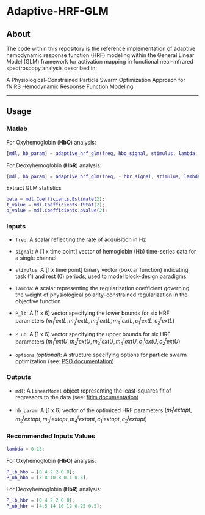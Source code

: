 # Adaptive-HRF-GLM

## About
The code within this repository is the reference implementation of adaptive hemodynamic response function (HRF) modeling within the General Linear Model (GLM) framework for activation mapping in functional near-infrared spectroscopy analysis described in:

A Physiological-Constrained Particle Swarm Optimization Approach for fNIRS Hemodynamic Response Function Modeling

---

## Usage

### Matlab

For Oxyhemoglobin (**HbO**) analysis:
```Matlab
[mdl, hb_param] = adaptive_hrf_glm(freq, hbo_signal, stimulus, lambda, P_lb_hbo, P_ub_hbo);
```

For Deoxyhemoglobin (**HbR**) analysis:
```Matlab
[mdl, hb_param] = adaptive_hrf_glm(freq, - hbr_signal, stimulus, lambda, P_lb_hbr, P_ub_hbr);
```

Extract GLM statistics
```Matlab
beta = mdl.Coefficients.Estimate(2);
t_value = mdl.Coefficients.tStat(2);
p_value = mdl.Coefficients.pValue(2);
```

### Inputs
- `freq`: A scalar reflecting the rate of acquisition in Hz

- `signal`: A [1 x time point] vector of hemoglobin (Hb) time-series data for a single channel

- `stimulus`: A [1 x time point] binary vector (boxcar function) indicating task (1) and rest (0) periods, used to model block-design paradigms

- `lambda`: A scalar representing the regularization coefficient governing the weight of physiological polarity–constrained regularization in the objective function

- `P_lb`: A [1 x 6] vector specifying the lower bounds for six HRF parameters $(m_1^text{L}, m_2^text{L}, m_3^text{L}, m_4^text{L}, c_1^text{L}, c_2^text{L})$

- `P_ub`: A [1 x 6] vector specifying the upper bounds for six HRF parameters $(m_1^text{U}, m_2^text{U}, m_3^text{U}, m_4^text{U}, c_1^text{U}, c_2^text{U})$

- `options` *(optional)*: A structure specifying options for particle swarm optimization (see: [PSO documentation](https://uk.mathworks.com/help/gads/particleswarm.html#budidgf-options))

### Outputs
- `mdl`: A `LinearModel` object representing the least-squares fit of regressors to the data (see: [fitlm documentation](https://uk.mathworks.com/help/stats/fitlm.html#bt0ck7o-mdl))

- `hb_param`: A [1 x 6] vector of the optimized HRF parameters $(m_1^text{opt}, m_2^text{opt}, m_3^text{opt}, m_4^text{opt}, c_1^text{opt}, c_2^text{opt})$

### Recommended Inputs Values
```Matlab
lambda = 0.15;
```

For Oxyhemoglobin (**HbO**) analysis:
```Matlab
P_lb_hbo = [0 4 2 2 0 0];
P_ub_hbo = [3 8 10 8 0.1 0.5];
```

For Deoxyhemoglobin (**HbR**) analysis:
```Matlab
P_lb_hbr = [0 4 2 2 0 0];
P_ub_hbr = [4.5 14 10 12 0.25 0.5];
```


